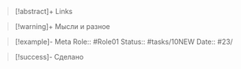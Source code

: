 > [!abstract]+ Links

> [!warning]+ Мысли и разное

> [!example]- Meta
> Role:: #Role01
> Status:: #tasks/10NEW 
> Date:: #23/

> [!success]- Сделано